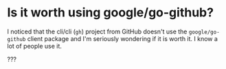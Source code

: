 # Is it worth using google/go-github?

I noticed that the cli/cli (`gh`) project from GitHub doesn't use the `google/go-github` client package and I'm seriously wondering if it is worth it. I know a lot of people use it.

???
